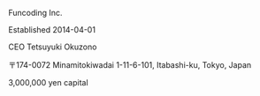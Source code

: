 Funcoding Inc.

Established 2014-04-01

CEO Tetsuyuki Okuzono

〒174-0072
Minamitokiwadai 1-11-6-101, Itabashi-ku, Tokyo, Japan

3,000,000 yen capital
